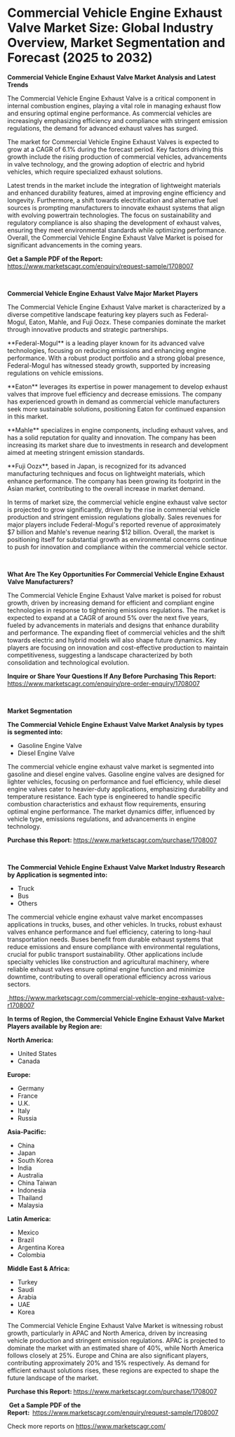 <p><h1>Commercial Vehicle Engine Exhaust Valve Market Size: Global Industry Overview, Market Segmentation and Forecast (2025 to 2032)</h1></p><p><strong>Commercial Vehicle Engine Exhaust Valve Market Analysis and Latest Trends</strong></p>
<p><p>The Commercial Vehicle Engine Exhaust Valve is a critical component in internal combustion engines, playing a vital role in managing exhaust flow and ensuring optimal engine performance. As commercial vehicles are increasingly emphasizing efficiency and compliance with stringent emission regulations, the demand for advanced exhaust valves has surged. </p><p>The market for Commercial Vehicle Engine Exhaust Valves is expected to grow at a CAGR of 6.1% during the forecast period. Key factors driving this growth include the rising production of commercial vehicles, advancements in valve technology, and the growing adoption of electric and hybrid vehicles, which require specialized exhaust solutions. </p><p>Latest trends in the market include the integration of lightweight materials and enhanced durability features, aimed at improving engine efficiency and longevity. Furthermore, a shift towards electrification and alternative fuel sources is prompting manufacturers to innovate exhaust systems that align with evolving powertrain technologies. The focus on sustainability and regulatory compliance is also shaping the development of exhaust valves, ensuring they meet environmental standards while optimizing performance. Overall, the Commercial Vehicle Engine Exhaust Valve Market is poised for significant advancements in the coming years.</p></p>
<p><strong>Get a Sample PDF of the Report:&nbsp;</strong> <a href="https://www.marketscagr.com/enquiry/request-sample/1708007?utm_campaign=3510&utm_medium=2&utm_source=Github&utm_content=ia&utm_term=25032025&utm_id=commercial-vehicle-engine-exhaust-valve">https://www.marketscagr.com/enquiry/request-sample/1708007</a></p>
<p>&nbsp;</p>
<p><strong>Commercial Vehicle Engine Exhaust Valve Major Market Players</strong></p>
<p><p>The Commercial Vehicle Engine Exhaust Valve market is characterized by a diverse competitive landscape featuring key players such as Federal-Mogul, Eaton, Mahle, and Fuji Oozx. These companies dominate the market through innovative products and strategic partnerships.</p><p>**Federal-Mogul** is a leading player known for its advanced valve technologies, focusing on reducing emissions and enhancing engine performance. With a robust product portfolio and a strong global presence, Federal-Mogul has witnessed steady growth, supported by increasing regulations on vehicle emissions.</p><p>**Eaton** leverages its expertise in power management to develop exhaust valves that improve fuel efficiency and decrease emissions. The company has experienced growth in demand as commercial vehicle manufacturers seek more sustainable solutions, positioning Eaton for continued expansion in this market.</p><p>**Mahle** specializes in engine components, including exhaust valves, and has a solid reputation for quality and innovation. The company has been increasing its market share due to investments in research and development aimed at meeting stringent emission standards.</p><p>**Fuji Oozx**, based in Japan, is recognized for its advanced manufacturing techniques and focus on lightweight materials, which enhance performance. The company has been growing its footprint in the Asian market, contributing to the overall increase in market demand.</p><p>In terms of market size, the commercial vehicle engine exhaust valve sector is projected to grow significantly, driven by the rise in commercial vehicle production and stringent emission regulations globally. Sales revenues for major players include Federal-Mogul's reported revenue of approximately $7 billion and Mahle's revenue nearing $12 billion. Overall, the market is positioning itself for substantial growth as environmental concerns continue to push for innovation and compliance within the commercial vehicle sector.</p></p>
<p>&nbsp;</p>
<p><strong>What Are The Key Opportunities For Commercial Vehicle Engine Exhaust Valve Manufacturers?</strong></p>
<p><p>The Commercial Vehicle Engine Exhaust Valve market is poised for robust growth, driven by increasing demand for efficient and compliant engine technologies in response to tightening emissions regulations. The market is expected to expand at a CAGR of around 5% over the next five years, fueled by advancements in materials and designs that enhance durability and performance. The expanding fleet of commercial vehicles and the shift towards electric and hybrid models will also shape future dynamics. Key players are focusing on innovation and cost-effective production to maintain competitiveness, suggesting a landscape characterized by both consolidation and technological evolution.</p></p>
<p><strong>Inquire or Share Your Questions If Any Before Purchasing This Report:</strong> <a href="https://www.marketscagr.com/enquiry/pre-order-enquiry/1708007?utm_campaign=3510&utm_medium=2&utm_source=Github&utm_content=ia&utm_term=25032025&utm_id=commercial-vehicle-engine-exhaust-valve">https://www.marketscagr.com/enquiry/pre-order-enquiry/1708007</a></p>
<p>&nbsp;</p>
<p><strong>Market Segmentation</strong></p>
<p><strong>The Commercial Vehicle Engine Exhaust Valve Market Analysis by types is segmented into:</strong></p>
<p><ul><li>Gasoline Engine Valve</li><li>Diesel Engine Valve</li></ul></p>
<p><p>The commercial vehicle engine exhaust valve market is segmented into gasoline and diesel engine valves. Gasoline engine valves are designed for lighter vehicles, focusing on performance and fuel efficiency, while diesel engine valves cater to heavier-duty applications, emphasizing durability and temperature resistance. Each type is engineered to handle specific combustion characteristics and exhaust flow requirements, ensuring optimal engine performance. The market dynamics differ, influenced by vehicle type, emissions regulations, and advancements in engine technology.</p></p>
<p><strong>Purchase this Report:&nbsp;</strong><a href="https://www.marketscagr.com/purchase/1708007?utm_campaign=3510&utm_medium=2&utm_source=Github&utm_content=ia&utm_term=25032025&utm_id=commercial-vehicle-engine-exhaust-valve">https://www.marketscagr.com/purchase/1708007</a></p>
<p>&nbsp;</p>
<p><strong>The Commercial Vehicle Engine Exhaust Valve Market Industry Research by Application is segmented into:</strong></p>
<p><ul><li>Truck</li><li>Bus</li><li>Others</li></ul></p>
<p><p>The commercial vehicle engine exhaust valve market encompasses applications in trucks, buses, and other vehicles. In trucks, robust exhaust valves enhance performance and fuel efficiency, catering to long-haul transportation needs. Buses benefit from durable exhaust systems that reduce emissions and ensure compliance with environmental regulations, crucial for public transport sustainability. Other applications include specialty vehicles like construction and agricultural machinery, where reliable exhaust valves ensure optimal engine function and minimize downtime, contributing to overall operational efficiency across various sectors.</p></p>
<p><a href="https://www.marketscagr.com/commercial-vehicle-engine-exhaust-valve-r1708007?utm_campaign=3510&utm_medium=2&utm_source=Github&utm_content=ia&utm_term=25032025&utm_id=commercial-vehicle-engine-exhaust-valve">&nbsp;https://www.marketscagr.com/commercial-vehicle-engine-exhaust-valve-r1708007</a></p>
<p><strong>In terms of Region, the Commercial Vehicle Engine Exhaust Valve Market Players available by Region are:</strong></p>
<p>
    <p> <strong> North America: </strong>
        <ul>
            <li>United States</li>
            <li>Canada</li>
        </ul>
        </p> 
    <p> <strong> Europe: </strong>
        <ul>
            <li>Germany</li>
            <li>France</li>
            <li>U.K.</li>
            <li>Italy</li>
            <li>Russia</li>
        </ul>
        </p> 
    <p> <strong> Asia-Pacific: </strong>
        <ul>
            <li>China</li>
            <li>Japan</li>
            <li>South Korea</li>
            <li>India</li>
            <li>Australia</li>
            <li>China Taiwan</li>
            <li>Indonesia</li>
            <li>Thailand</li>
            <li>Malaysia</li>
        </ul>
        </p> 
    <p> <strong> Latin America: </strong>
        <ul>
            <li>Mexico</li>
            <li>Brazil</li>
            <li>Argentina Korea</li>
            <li>Colombia</li>
        </ul>
        </p> 
    <p> <strong> Middle East & Africa: </strong>
        <ul>
            <li>Turkey</li>
            <li>Saudi</li>
            <li>Arabia</li>
            <li>UAE</li>
            <li>Korea</li>
        </ul>
    </p>
    </p>
<p><p>The Commercial Vehicle Engine Exhaust Valve Market is witnessing robust growth, particularly in APAC and North America, driven by increasing vehicle production and stringent emission regulations. APAC is projected to dominate the market with an estimated share of 40%, while North America follows closely at 25%. Europe and China are also significant players, contributing approximately 20% and 15% respectively. As demand for efficient exhaust solutions rises, these regions are expected to shape the future landscape of the market.</p></p>
<p><strong>Purchase this Report: </strong><a href="https://www.marketscagr.com/purchase/1708007?utm_campaign=3510&utm_medium=2&utm_source=Github&utm_content=ia&utm_term=25032025&utm_id=commercial-vehicle-engine-exhaust-valve">https://www.marketscagr.com/purchase/1708007</a></p>
<p>&nbsp;<strong>Get a Sample PDF of the Report:&nbsp;&nbsp;</strong><a href="https://www.marketscagr.com/enquiry/request-sample/1708007?utm_campaign=3510&utm_medium=2&utm_source=Github&utm_content=ia&utm_term=25032025&utm_id=commercial-vehicle-engine-exhaust-valve">https://www.marketscagr.com/enquiry/request-sample/1708007</a></p>
<p><strong></strong></p>
<p>Check more reports on <a href="https://www.marketscagr.com/?utm_campaign=3510&utm_medium=2&utm_source=Github&utm_content=ia&utm_term=25032025&utm_id=commercial-vehicle-engine-exhaust-valve">https://www.marketscagr.com/</a></p>